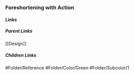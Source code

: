 ### Foreshortening with Action
#### Links
##### Parent Links
[[Design]]
##### Children Links
#Folder/Reference
#Folder/Color/Green
#Folder/Subcolor/1
